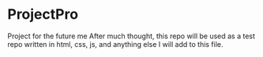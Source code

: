 # ProjectPro
Project for the future me
After much thought, this repo will be used as a test repo written in html, css, js, and anything else I will add to this file. 
